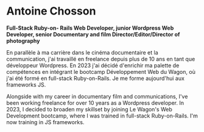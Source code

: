 # Antoine Chosson

**Full-Stack Ruby-on- Rails Web Developer, junior
Wordpress Web Developer, senior
Documentary and film Director/Editor/Director of photography**

En parallèle à ma carrière dans le cinéma documentaire et la communication, j'ai travaillé en freelance depuis plus de 10 ans en tant que développeur Wordpress. En 2023 j'ai décidé d'enrichir ma palette de compétences en intégrant le bootcamp Développement Web du Wagon, où j'ai été formé en full-stack Ruby-on-Rails. Je me forme aujourd'hui aux frameworks JS.

Alongside with my career in documentary film and communications, I've been working freelance for over 10 years as a Wordpress developer. In 2023, I decided to broaden my skillset by joining Le Wagon's Web Development bootcamp, where I was trained in full-stack Ruby-on-Rails. I'm now training in JS frameworks.
